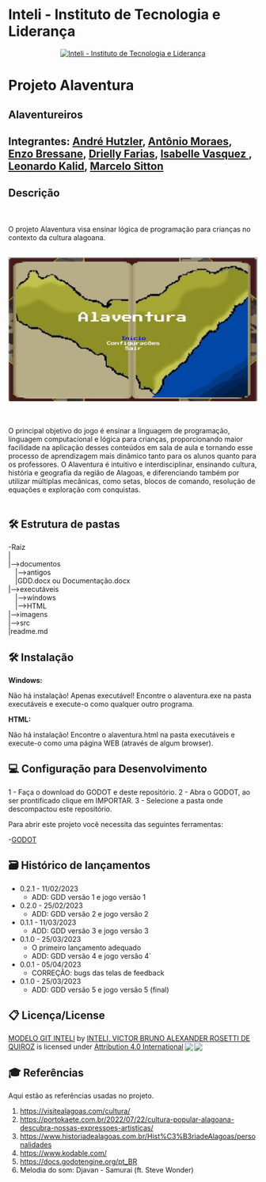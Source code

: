 # Inteli - Instituto de Tecnologia e Liderança 

<p align="center">
<a href= "https://www.inteli.edu.br/"><img src="https://www.inteli.edu.br/wp-content/uploads/2021/08/20172028/marca_1-2.png" alt="Inteli - Instituto de Tecnologia e Liderança" border="0"></a>
</p>

# Projeto Alaventura

## Alaventureiros

## Integrantes: <a href="https://www.linkedin.com/in//">André Hutzler</a>, <a href="https://www.linkedin.com/in/antoniobfm/">Antônio Moraes</a>, <a href="https://www.linkedin.com/in/enzo-bressane-72a030219/">Enzo Bressane</a>,  <a href="https://www.linkedin.com/in/drielly-farias/">Drielly Farias</a>, <a href="https://www.linkedin.com/in/isabelle-beatriz-vasquez-oliveira-55a19626a/">Isabelle Vasquez </a>, <a href="https://www.linkedin.com/in/leonardokalid/">Leonardo Kalid</a>, <a href="https://www.linkedin.com/in/marcelo-sitton-878248271/">Marcelo Sitton</a>

## Descrição

<br><br>
O projeto Alaventura visa ensinar lógica de programação para crianças no contexto da cultura alagoana.
<br><br>
<p align="center">
<img src="https://github.com/2023M1T7-Inteli/grupo4/blob/main/imagens/alaventura_start.jpg" width="600">
  <!-- Game by <a href="http://www.nyphotographic.com/">Nick Youngson</a> <a rel="license" href="https://creativecommons.org/licenses/by-sa/3.0/">CC BY-SA 3.0</a> <a href="http://pix4free.org/">Pix4free</a> -->
</p>


<br><br>
O principal objetivo do jogo é ensinar a linguagem de programação, linguagem computacional e lógica para crianças, proporcionando maior facilidade na aplicação desses conteúdos em sala de aula e tornando esse processo de aprendizagem mais dinâmico tanto para os alunos quanto para os professores. O Alaventura é intuitivo e interdisciplinar, ensinando cultura, história e geografia da região de Alagoas, e diferenciando também por utilizar múltiplas mecânicas, como setas, blocos de comando, resolução de equações e exploração com conquistas.
<br><br>

## 🛠 Estrutura de pastas

-Raiz<br>
|<br>
|-->documentos<br>
  &emsp;|-->antigos<br>
  &emsp;|GDD.docx ou Documentação.docx<br>
|-->executáveis<br>
  &emsp;|-->windows<br>
  &emsp;|-->HTML<br>
|-->imagens<br>
|-->src<br>
|readme.md<br>

## 🛠 Instalação

<b>Windows:</b>

Não há instalação! Apenas executável!
Encontre o alaventura.exe na pasta executáveis e execute-o como qualquer outro programa.

<b>HTML:</b>

Não há instalação!
Encontre o alaventura.html na pasta executáveis e execute-o como uma página WEB (através de algum browser).

## 💻 Configuração para Desenvolvimento

1 - Faça o download do GODOT e deste repositório.
2 - Abra o GODOT, ao ser prontificado clique em IMPORTAR.
3 - Selecione a pasta onde descompactou este repositório.

Para abrir este projeto você necessita das seguintes ferramentas:

-<a href="https://godotengine.org/download">GODOT</a>

## 🗃 Histórico de lançamentos

* 0.2.1 - 11/02/2023
    * ADD:  GDD versão 1 e jogo versão 1
* 0.2.0 - 25/02/2023
    * ADD: GDD versão 2 e jogo versão 2
* 0.1.1 - 11/03/2023
    * ADD: GDD versão 3 e jogo versão 3
* 0.1.0 - 25/03/2023
    * O primeiro lançamento adequado
    * ADD: GDD versão 4 e jogo versão 4`
* 0.0.1 - 05/04/2023
    * CORREÇÃO: bugs das telas de feedback
* 0.1.0 - 25/03/2023
    * ADD: GDD versão 5 e jogo versão 5 (final)

## 📋 Licença/License

<p xmlns:cc="http://creativecommons.org/ns#" xmlns:dct="http://purl.org/dc/terms/"><a property="dct:title" rel="cc:attributionURL" href="https://github.com/Spidus/Teste_Final_1">MODELO GIT INTELI</a> by <a rel="cc:attributionURL dct:creator" property="cc:attributionName" href="https://www.yggbrasil.com.br/vr">INTELI, VICTOR BRUNO ALEXANDER ROSETTI DE QUIROZ</a> is licensed under <a href="http://creativecommons.org/licenses/by/4.0/?ref=chooser-v1" target="_blank" rel="license noopener noreferrer" style="display:inline-block;">Attribution 4.0 International<img style="height:22px!important;margin-left:3px;vertical-align:text-bottom;" src="https://mirrors.creativecommons.org/presskit/icons/cc.svg?ref=chooser-v1"><img style="height:22px!important;margin-left:3px;vertical-align:text-bottom;" src="https://mirrors.creativecommons.org/presskit/icons/by.svg?ref=chooser-v1"></a></p>

## 🎓 Referências

Aqui estão as referências usadas no projeto.

1. https://visitealagoas.com/cultura/
2. https://portokaete.com.br/2022/07/22/cultura-popular-alagoana-descubra-nossas-expressoes-artisticas/
3. https://www.historiadealagoas.com.br/Hist%C3%B3riadeAlagoas/personalidades
4. https://www.kodable.com/
5. https://docs.godotengine.org/pt_BR
6. Melodia do som: Djavan - Samurai (ft. Steve Wonder)
